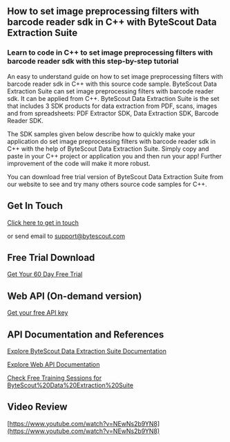 ## How to set image preprocessing filters with barcode reader sdk in C++ with ByteScout Data Extraction Suite

### Learn to code in C++ to set image preprocessing filters with barcode reader sdk with this step-by-step tutorial

An easy to understand guide on how to set image preprocessing filters with barcode reader sdk in C++ with this source code sample. ByteScout Data Extraction Suite can set image preprocessing filters with barcode reader sdk. It can be applied from C++. ByteScout Data Extraction Suite is the set that includes 3 SDK products for data extraction from PDF, scans, images and from spreadsheets: PDF Extractor SDK, Data Extraction SDK, Barcode Reader SDK.

The SDK samples given below describe how to quickly make your application do set image preprocessing filters with barcode reader sdk in C++ with the help of ByteScout Data Extraction Suite.  Simply copy and paste in your C++ project or application you and then run your app! Further improvement of the code will make it more robust.

You can download free trial version of ByteScout Data Extraction Suite from our website to see and try many others source code samples for C++.

## Get In Touch

[Click here to get in touch](https://bytescout.zendesk.com/hc/en-us/requests/new?subject=ByteScout%20Data%20Extraction%20Suite%20Question)

or send email to [support@bytescout.com](mailto:support@bytescout.com?subject=ByteScout%20Data%20Extraction%20Suite%20Question) 

## Free Trial Download

[Get Your 60 Day Free Trial](https://bytescout.com/download/web-installer?utm_source=github-readme)

## Web API (On-demand version)

[Get your free API key](https://pdf.co/documentation/api?utm_source=github-readme)

## API Documentation and References

[Explore ByteScout Data Extraction Suite Documentation](https://bytescout.com/documentation/index.html?utm_source=github-readme)

[Explore Web API Documentation](https://pdf.co/documentation/api?utm_source=github-readme)

[Check Free Training Sessions for ByteScout%20Data%20Extraction%20Suite](https://academy.bytescout.com/)

## Video Review

[https://www.youtube.com/watch?v=NEwNs2b9YN8](https://www.youtube.com/watch?v=NEwNs2b9YN8)